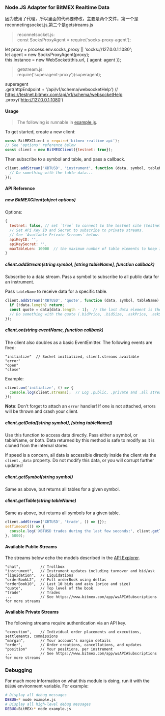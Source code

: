 ### Node.JS Adapter for BitMEX Realtime Data

因为使用了代理，所以里面的代码要修改，主要是两个文件，第一个是reconnetingsocket.js,第二个是getstreams.js 
>reconnetsocket.js:  
  const SocksProxyAgent = require('socks-proxy-agent');  

  let proxy = process.env.socks_proxy || 'socks://127.0.0.1:1080';  
  let agent = new SocksProxyAgent(proxy);    
  this.instance = new WebSocket(this.url, { agent: agent });   

>getstream.js:  
require('superagent-proxy')(superagent);  

  superagent  
  .get(httpEndpoint + '/api/v1/schema/websocketHelp')  //  https://testnet.bitmex.com/api/v1/schema/websocketHelp  
  .proxy('http://127.0.0.1:1080')  

#### Usage

> The following is runnable in [example.js](example.js).

To get started, create a new client:

```js
const BitMEXClient = require('bitmex-realtime-api');
// See 'options' reference below
const client = new BitMEXClient({testnet: true});
```

Then subscribe to a symbol and table, and pass a callback.

```js
client.addStream('XBTUSD', 'instrument', function (data, symbol, tableName) {
  // Do something with the table data...
});
```

#### API Reference

##### new BitMEXClient(object options)

Options:

```js
{
  testnet: false, // set `true` to connect to the testnet site (testnet.bitmex.com)
  // Set API Key ID and Secret to subscribe to private streams.
  // See `Available Private Streams` below.
  apiKeyID: '',
  apiKeySecret: '',
  maxTableLen: 10000  // the maximum number of table elements to keep in memory (FIFO queue)
}
```

##### client.addStream(string symbol, [string tableName], function callback)

Subscribe to a data stream. Pass a symbol to subscribe to all public data for an instrument.

Pass `tableName` to receive data for a specific table.

```js
client.addStream('XBTUSD', 'quote', function (data, symbol, tableName) {
  if (!data.length) return;
  const quote = data[data.length - 1];  // the last data element is the newest quote
  // Do something with the quote (.bidPrice, .bidSize, .askPrice, .askSize)
});
```

##### client.on(string eventName, function callback)

The client also doubles as a basic EventEmitter. The following events are fired:

```
"initialize"  // Socket initialized, client.streams available
"error"
"open"
"close"
```
Example:
```js
client.on('initialize', () => {
  console.log(client.streams);  // Log .public, .private and .all stream names
});
```

**Note**: Don't forget to attach an `error` handler! If one is not attached, errors will be thrown
and crash your client.

##### client.getData([string symbol], [string tableName])

Use this function to access data directly. Pass either a symbol, or tableName, or both.
Data returned by this method is safe to modify as it is cloned from the internal stores.

If speed is a concern, all data is accessible directly inside the client via the `client._data` property.
Do not modify this data, or you will corrupt further updates!

##### client.getSymbol(string symbol)

Same as above, but returns all tables for a given symbol.

##### client.getTable(string tableName)

Same as above, but returns all symbols for a given table.

```js
client.addStream('XBTUSD', 'trade', () => {});
setTimeout(() => {
  console.log('XBTUSD trades during the last few seconds:', client.getTable('trade').XBTUSD);
}, 5000);
```

#### Available Public Streams

The streams below echo the models described in the [API Explorer](https://www.bitmex.com/api/explorer).

```
"chat",         // Trollbox
"instrument",   // Instrument updates including turnover and bid/ask
"liquidation",  // Liquidations
"orderBookL2",  // Full orderBook using deltas
"orderBook10",  // Last 10 bids and asks (price and size)
"quote",        // Top level of the book
"trade"         // Trades
...             // See https://www.bitmex.com/app/wsAPI#Subscriptions for more streams
```

#### Available Private Streams

The following streams require authentication via an API key.

```
"execution",    // Individual order placements and executions, settlements, commissions
"margin",       // Your account's margin details
"order",        // Order creations, cancellations, and updates
"position"      // Your positions, per instrument
...             // See https://www.bitmex.com/app/wsAPI#Subscriptions for more streams
```

### Debugging

For much more information on what this module is doing, run it with the `DEBUG` environment variable. For example:

```bash
# Display all debug messages
DEBUG=* node example.js
# Display all high-level debug messages
DEBUG=BitMEX:* node example.js
```
